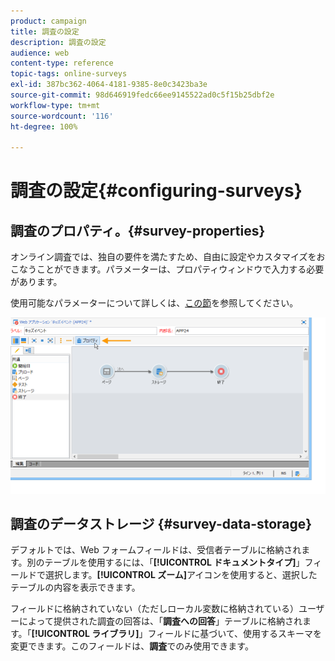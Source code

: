 ```yaml
---
product: campaign
title: 調査の設定
description: 調査の設定
audience: web
content-type: reference
topic-tags: online-surveys
exl-id: 387bc362-4064-4181-9385-8e0c3423ba3e
source-git-commit: 98d646919fedc66ee9145522ad0c5f15b25dbf2e
workflow-type: tm+mt
source-wordcount: '116'
ht-degree: 100%

---
```


# 調査の設定{#configuring-surveys}

## 調査のプロパティ。{#survey-properties}

オンライン調査では、独自の要件を満たすため、自由に設定やカスタマイズをおこなうことができます。パラメーターは、プロパティウィンドウで入力する必要があります。

使用可能なパラメーターについて詳しくは、[この節](../../web/using/defining-web-forms-properties.md)を参照してください。

![](assets/s_ncs_admin_survey_properties_general.png)

## 調査のデータストレージ {#survey-data-storage}

デフォルトでは、Web フォームフィールドは、受信者テーブルに格納されます。別のテーブルを使用するには、「**[!UICONTROL ドキュメントタイプ]**」フィールドで選択します。**[!UICONTROL ズーム]**&#x200B;アイコンを使用すると、選択したテーブルの内容を表示できます。

フィールドに格納されていない（ただしローカル変数に格納されている）ユーザーによって提供された調査の回答は、「**調査への回答**」テーブルに格納されます。「**[!UICONTROL ライブラリ]**」フィールドに基づいて、使用するスキーマを変更できます。このフィールドは、**調査**&#x200B;でのみ使用できます。
